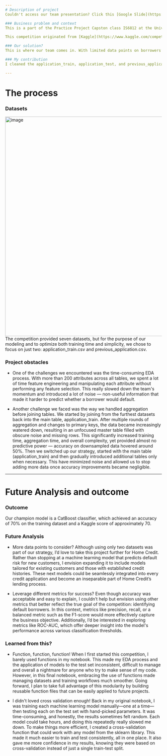 ```yaml
---
# Description of project
Couldn't access our team presentation? Click this [Google Slide](https://docs.google.com/presentation/d/1T8tc1z_T1wPLYJXC9lYaAKBECdGPwBIS/edit?slide=id.p13#slide=id.p13) link.

### Business problem and context
This is a part of the Practice Project Capston class IS6812 at the University of Utah, David Eccles School of Business. This is my personal notebook for the project, but my team also include Linh Do, Ali Ladha and Sudeeptha Sivarajan. 

This competition originated from [Kaggle](https://www.kaggle.com/competitions/home-credit-default-risk/data). Home Credit is a well-established lender operating primarily in the Southeast Asia region. While the region is developing rapidly, the personal loan market still lags behind that of more developed countries. This gap is largely due to a lack of formal credit history. In many cases, credit has been culturally overlooked or limited to informal arrangements between acquaintances or low-tier individual lenders. This pose as a lucrative market for many large credit lenders, that said if they could solve the problem of managing credit risk.

### Our solution?
This is where our team comes in. With limited data points on borrowers’ credit history, we clean, train, and test a machine learning models that allows Home Credit to reliably expand its services to new borrowers and proactively manage its risk appetite.

### My contribution
I cleaned the application_train, application_test, and previous_application tables by leveraging the cleaning functions developed during our team's EDA work, which made the process much more efficient. I also contributed to creating and using a cross-validation function that allowed us to quickly test various scikit-learn models for accuracy, eliminating the need for the time-consuming process of manually training and testing each model.

---
```

# The process
### Datasets
<img width="707" alt="image" src="https://github.com/user-attachments/assets/c82e88f9-8293-431d-8a99-b3494e76ad4f" />
The competition provided seven datasets, but for the purpose of our modeling and to optimize both training time and simplicity, we chose to focus on just two: application_train.csv and previous_application.csv.

### Project obstacles
- One of the challenges we encountered was the time-consuming EDA process.
With more than 200 attributes across all tables, we spent a lot of time feature engineering and manipulating each attribute without performing any feature selection. This really slowed down the team's momentum and introduced a lot of noise — non-useful information that made it harder to predict whether a borrower would default.

- Another challenge we faced was the way we handled aggregation before joining tables.
We started by joining from the furthest datasets back into the main table, application_train. After multiple rounds of aggregation and changes to primary keys, the data became increasingly watered down, resulting in an unfocused master table filled with obscure noise and missing rows. This significantly increased training time, aggregation time, and overall complexity, yet provided almost no predictive power — accuracy on downsampled data hovered around 50%. Then we switched up our strategy, started with the main table (application_train) and then gradually introduced additional tables only when necessary. This have minimized noise and allowed us to stop adding more data once accuracy improvements became negligible.

---
# Future Analysis and outcome
### Outcome
Our champion model is a CatBoost classifier, which achieved an accuracy of 70% on the training dataset and a Kaggle score of approximately 70.

### Future Analysis
- More data points to consider?
Although using only two datasets was part of our strategy, I’d love to take this project further for Home Credit. Rather than stopping at a machine learning model that predicts default risk for new customers, I envision expanding it to include models tailored for existing customers and those with established credit histories. These next models could be seamlessly integrated into every credit application and become an inseparable part of Home Credit’s lending process.
 
- Leverage different metrics for success?
Even though accuracy was acceptable and easy to explain, I couldn’t help but envision using other metrics that better reflect the true goal of the competition: identifying default borrowers. In this context, metrics like precision, recall, or a balanced metric such as the F1-score would more effectively capture the business objective. Additionally, I’d be interested in exploring metrics like ROC-AUC, which offer deeper insight into the model's performance across various classification thresholds.

### Learned from this?
- Function, function, function!
When I first started this competition, I barely used functions in my notebook. This made my EDA process and the application of models to the test set inconsistent, difficult to manage and overall a nightmare for anyone who try to make sense of my code. However, in this final notebook, embracing the use of functions made managing datasets and training workflows much smoother. Going forward, I plan to take full advantage of this modularity by building reusable function files that can be easily applied to future projects.

- I didn't loved cross validation enough!
Back in my original notebook, I was training each machine learning model manually—one at a time—then testing each on the test set with hand-picked parameters. It was time-consuming, and honestly, the results sometimes felt random. Each model could take hours, and doing this repeatedly really slowed me down. To make things more efficient, I created a cross-validation function that could work with any model from the sklearn library. This made it much easier to train and test consistently, all in one place. It also gave me more confidence in my results, knowing they were based on cross-validation instead of just a single train-test split.

 
